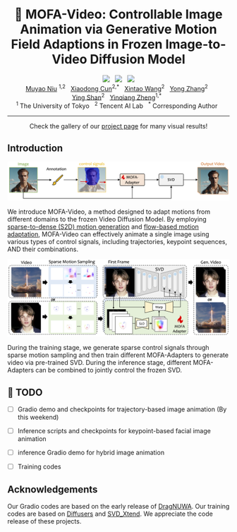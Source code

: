 



<div align="center">
  <h1>
    🦄️ MOFA-Video: Controllable Image Animation via Generative Motion Field Adaptions in Frozen Image-to-Video Diffusion Model
  </h1>
<a href='https://arxiv.org/abs/2405.20222'><img src='https://img.shields.io/badge/ArXiv-PDF-red'></a> &nbsp; <a href='https://myniuuu.github.io/MOFA_Video'><img src='https://img.shields.io/badge/Project-Page-Green'></a> &nbsp; <a href='https://myniuuu.github.io/MOFA_Video'><img src='https://img.shields.io/badge/🤗 hugging_face-comming_soom-blue'></a>
<div>
    <a href='https://myniuuu.github.io/' target='_blank'>Muyao Niu</a> <sup>1,2</sup> &nbsp;
    <a href='https://vinthony.github.io/academic/' target='_blank'>Xiaodong Cun</a><sup>2,*</sup> &nbsp;
    <a href='https://xinntao.github.io/' target='_blank'>Xintao Wang</a><sup>2</sup> &nbsp;
    <a href='https://yzhang2016.github.io/' target='_blank'>Yong Zhang</a><sup>2</sup> &nbsp; <br>
    <a href='https://scholar.google.com/citations?user=4oXBp9UAAAAJ&hl=en' target='_blank'>Ying Shan</a><sup>2</sup> &nbsp;
    <a href='https://scholar.google.com/citations?user=JD-5DKcAAAAJ&hl=en' target='_blank'>Yinqiang Zheng</a><sup>1,*</sup> &nbsp;
</div>
<div>
    <sup>1</sup> The University of Tokyo &nbsp; <sup>2</sup> Tencent AI Lab &nbsp; <sup>*</sup> Corresponding Author &nbsp; 
</div>
</div>

---

<div align="center">
Check the gallery of our <a href='https://myniuuu.github.io/MOFA_Video' target='_blank'>project page</a> for many visual results!
</div>


## Introduction

<div align="center">
  <img src="assets/images/project-mofa.png">
</div>

We introduce MOFA-Video, a method designed to adapt motions from different domains to the frozen Video Diffusion Model. By employing <u>sparse-to-dense (S2D) motion generation</u> and <u>flow-based motion adaptation</u>, MOFA-Video can effectively animate a single image using various types of control signals, including trajectories, keypoint sequences, AND their combinations.

<p align="center">
  <img src="assets/images/pipeline.png">
</p>

During the training stage, we generate sparse control signals through sparse motion sampling and then train different MOFA-Adapters to generate video via pre-trained SVD. During the inference stage, different MOFA-Adapters can be combined to jointly control the frozen SVD.




## 📰 **TODO**
- [ ] Gradio demo and checkpoints for trajectory-based image animation (By this weekend)
- [ ] Inference scripts and checkpoints for keypoint-based facial image animation
- [ ] inference Gradio demo for hybrid image animation
- [ ] Training codes 


## Acknowledgements
Our Gradio codes are based on the early release of [DragNUWA](https://arxiv.org/abs/2308.08089). Our training codes are based on [Diffusers](https://github.com/huggingface/diffusers) and [SVD_Xtend](https://github.com/pixeli99/SVD_Xtend). We appreciate the code release of these projects.
